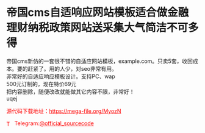 # 帝国cms自适响应网站模板适合做金融理财纳税政策网站送采集大气简洁不可多得

帝国cms新仿的一套很不错的自适应网站模板，example.com。只卖5套，收回成本。要的赶紧了。用的人少，对seo非常有用。<br>非常好的自适应响应模板设计。支持PC、wap<br>500元订制的，现在特价69元 <br>把内容删除，随便改改就能做其它内容不限，非常好！<br>uqej<br>


<p style="color: red;">源代码下载地址：<a href="https://mega-file.org/MyozN" style="color: red;">https://mega-file.org/MyozN</a></p><p style="color: red;"><img src="https://cdn-icons-png.flaticon.com/512/2111/2111646.png" alt="Telegram Icon" style="width: 16px; vertical-align: middle; margin-right: 5px;">Telegram:<a href="https://t.me/official_sourcecode" style="color: red;">@official_sourcecode</a></p>